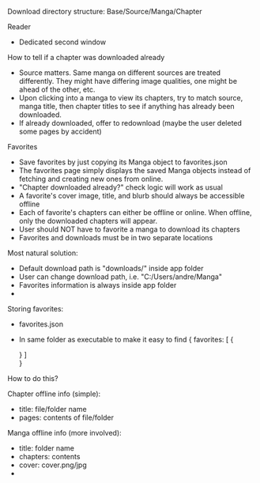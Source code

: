 Download directory structure:
Base/Source/Manga/Chapter

Reader
- Dedicated second window

How to tell if a chapter was downloaded already
- Source matters. Same manga on different sources are treated differently. They might have differing image qualities, one might be ahead of the other, etc.
- Upon clicking into a manga to view its chapters, try to match source, manga title, then chapter titles to see if anything has already been downloaded.
- If already downloaded, offer to redownload (maybe the user deleted some pages by accident)

Favorites
- Save favorites by just copying its Manga object to favorites.json
- The favorites page simply displays the saved Manga objects instead of fetching and creating new ones from online.
- "Chapter downloaded already?" check logic will work as usual
- A favorite's cover image, title, and blurb should always be accessible offline
- Each of favorite's chapters can either be offline or online. When offline, only the downloaded chapters will appear.
- User should NOT have to favorite a manga to download its chapters
- Favorites and downloads must be in two separate locations

Most natural solution:
- Default download path is "downloads/" inside app folder
- User can change download path, i.e. "C:/Users/andre/Manga"
- Favorites information is always inside app folder
- 

Storing favorites:
- favorites.json
- In same folder as executable to make it easy to find
{
  favorites: [
    {
      
    }
  ]  
}

How to do this?


Chapter offline info (simple):
- title: file/folder name
- pages: contents of file/folder

Manga offline info (more involved):
- title: folder name
- chapters: contents
- cover: cover.png/jpg
- 
